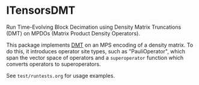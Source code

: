 # ITensorsDMT
Run Time-Evolving Block Decimation using Density Matrix Truncations (DMT) on MPDOs (Matrix Product Density Operators). 

This package implements [DMT](https://journals.aps.org/prb/abstract/10.1103/PhysRevB.97.035127) on an MPS encoding of a density matrix. To do this, it introduces operator site types, such as "PauliOperator", which span the vector space of operators and a `superoperator` function which converts operators to superoperators.

See `test/runtests.org` for usage examples.
